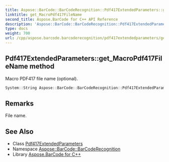 ```yaml
---
title: Aspose::BarCode::BarCodeRecognition::Pdf417ExtendedParameters::get_MacroPdf417FileName method
linktitle: get_MacroPdf417FileName
second_title: Aspose.BarCode for C++ API Reference
description: 'Aspose::BarCode::BarCodeRecognition::Pdf417ExtendedParameters::get_MacroPdf417FileName method. Macro PDF417 file name (optional) in C++.'
type: docs
weight: 700
url: /cpp/aspose.barcode.barcoderecognition/pdf417extendedparameters/get_macropdf417filename/
---
```

## Pdf417ExtendedParameters::get_MacroPdf417FileName method


Macro PDF417 file name (optional).

```cpp
System::String Aspose::BarCode::BarCodeRecognition::Pdf417ExtendedParameters::get_MacroPdf417FileName() const
```

## Remarks


File name.



## See Also

* Class [Pdf417ExtendedParameters](../)
* Namespace [Aspose::BarCode::BarCodeRecognition](../../)
* Library [Aspose.BarCode for C++](../../../)
